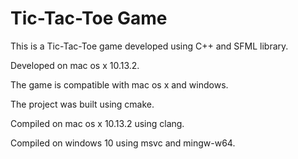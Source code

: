 # Tic-Tac-Toe Game

This is a Tic-Tac-Toe game developed 
using C++ and SFML library.

Developed on mac os x 10.13.2.

The game is compatible with mac os x and windows.

The project was built using cmake.

Compiled on mac os x 10.13.2 using clang.

Compiled on windows 10 using msvc and mingw-w64.

